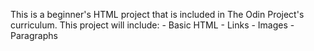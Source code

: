 This is a beginner's HTML project that is included in The Odin Project's curriculum. 
This project will include:
    - Basic HTML
        - Links
        - Images
        - Paragraphs
    
     
